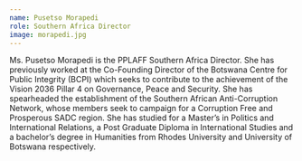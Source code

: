 ```yaml
---
name: Pusetso Morapedi
role: Southern Africa Director
image: morapedi.jpg
---
```


Ms. Pusetso Morapedi is the PPLAFF Southern Africa Director. She has previously worked at the Co-Founding Director of the Botswana Centre for Public Integrity (BCPI) which seeks to contribute to the achievement of the Vision 2036 Pillar 4 on Governance, Peace and Security. She has spearheaded the establishment of the Southern African Anti-Corruption Network, whose members seek to campaign for a Corruption Free and Prosperous SADC region. She has studied for a Master’s in Politics and International Relations, a Post Graduate Diploma in International Studies and a bachelor’s degree in Humanities from Rhodes University and University of Botswana respectively. 
